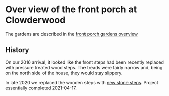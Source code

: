 # Over view of the front porch at Clowderwood

The gardens are described in the [front porch gardens overview](../../Gardens/Front%20porch/index.md)

## History

On our 2016 arrival, it looked like the front steps had been recently replaced with pressure treated wood steps. The treads were fairly narrow and, being on the north side of the house, they would stay slippery.

In late 2020 we replaced the wooden steps with [new stone steps](2020FrontSteps.md). Project essentially completed 2021-04-17.


